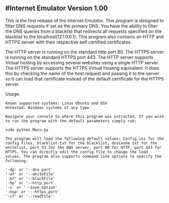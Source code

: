 #Internet Emulator Version 1.00
--------------------------------

This is the first release of the Internet Emulator. This program is designed to filter DNS requests if set as the primary DNS. You have the ability to filter the DNS queries from a blacklist that redirects all requests specified on the blacklist to the localhost(127.0.0.1). This program also contains an HTTP and HTTPS server with their respective self certified certificates.

The HTTP server is running on the standard http port 80. The HTTPS server is running on the standard HTTPS port 443. The HTTP server supports Virtual hosting by accessing several websites using a single HTTP server. The HTTPS server supports the HTTPS Virtual Hosting equivalent. It does this by checking the name of the host request and passing it to the server so it can load that certificate instead of the default certificate for the HTTPS server.

Usage:

    Known supported systems: Linux Ubuntu and OSX 
    Untested: Windows systems of any type
    
    Navigate your console to where this program was extracted. If you wish to run the program with the default parameters simply run:
    
    sudo python Main.py
    
    The program will load the following default values: Config.ini for the config files, blacklist.txt for the blacklist, dnsCashe.txt for the whitelist, port 53 for the DNS server, port 80 for HTTP, port 443 for HTTPS. You can directly edit the config file to change the load values. The program also supports command line options to specify the following:
    
    '-dp' or '--dns_port' 
    '-wf' or '--whiteFile'
    '-bf' or '--blackFile'
    '-hp' or '--http_port'
    '-s' or '--save_option'
    '-hsp' or '--https_port'
    '-cf' or '--readfile'

